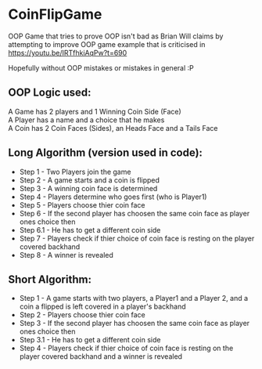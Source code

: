 # CoinFlipGame
OOP Game that tries to prove OOP isn't bad as Brian Will claims by attempting to improve OOP game example that is criticised in https://youtu.be/IRTfhkiAqPw?t=690

Hopefully without OOP mistakes or mistakes in general :P

## OOP Logic used:
A Game has 2 players and 1 Winning Coin Side (Face)\
A Player has a name and a choice that he makes\
A Coin has 2 Coin Faces (Sides), an Heads Face and a Tails Face

## Long Algorithm (version used in code):
* Step 1 -    Two Players join the game
* Step 2 -    A game starts and a coin is flipped
* Step 3 -    A winning coin face is determined
* Step 4 -    Players determine who goes first (who is Player1)
* Step 5 -    Players choose thier coin face
* Step 6 -      If the second player has choosen the same coin face as player ones choice then
* Step 6.1 -        He has to get a different coin side
* Step 7 -    Players check if thier choice of coin face is resting on the player covered backhand
* Step 8 -    A winner is revealed

## Short Algorithm:
* Step 1 -    A game starts with two players, a Player1 and a Player 2, and a coin a flipped is left covered in a player's backhand
* Step 2 -    Players choose thier coin face
* Step 3 -      If the second player has choosen the same coin face as player ones choice then
* Step 3.1 -        He has to get a different coin side
* Step 4 -    Players check if thier choice of coin face is resting on the player covered backhand and a winner is revealed
